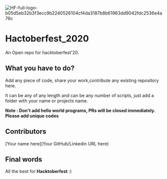 ![HF-full-logo-b05d5eb32b3f3ecc9b2240526104cf4da3187b8b61963dd9042fdc2536e4a76c](https://user-images.githubusercontent.com/34307370/94694710-bdb6af80-0352-11eb-9665-10bbe937e277.png)




# Hactoberfest_2020
An Open repo for hacktoberfest'20.

## What you have to do?
Add any piece of code, share your work,contribute any existing repository here.

It can be any of any length and can be any number of scripts, just add a folder with your name or projects name.

**Note : Don't add hello world programs, PRs will be closed immediately. Please add unique codes**

## Contributors

[Your name here](Your GitHub/Linkedin URL here)

## Final words
All the best for **Hacktoberfest** :)
